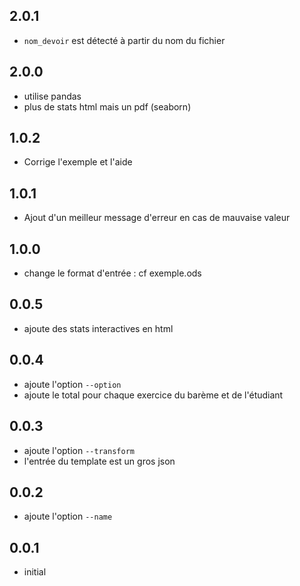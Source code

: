 ## 2.0.1

* `nom_devoir` est détecté à partir du nom du fichier
## 2.0.0

  * utilise pandas
  * plus de stats html mais un pdf (seaborn)

## 1.0.2

  * Corrige l'exemple et l'aide

## 1.0.1

  * Ajout d'un meilleur message d'erreur en cas de mauvaise valeur

## 1.0.0

  * change le format d'entrée : cf exemple.ods

## 0.0.5

  * ajoute des stats interactives en html

## 0.0.4

  * ajoute l'option `--option`
  * ajoute le total pour chaque exercice du barème et de l'étudiant

## 0.0.3
  
  * ajoute l'option `--transform`
  * l'entrée du template est un gros json

## 0.0.2

  * ajoute l'option `--name`

## 0.0.1

  * initial
